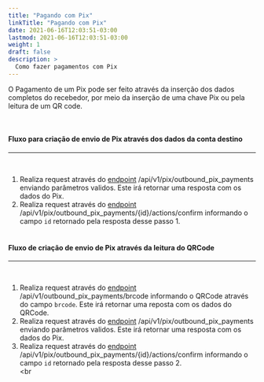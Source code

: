 ```yaml
---
title: "Pagando com Pix"
linkTitle: "Pagando com Pix"
date: 2021-06-16T12:03:51-03:00
lastmod: 2021-06-16T12:03:51-03:00
weight: 1
draft: false
description: >
  Como fazer pagamentos com Pix
---
```


O Pagamento de um Pix pode ser feito através da inserção dos dados completos do recebedor, por meio da inserção de uma chave Pix ou pela leitura de um QR code.

<br>

#### **Fluxo para criação de envio de Pix através dos dados da conta destino**
---
<br>

1. Realiza request através do [endpoint](/docs/referencia-da-api/pix/pagamento/criar-pagamento-pendente/) /api/v1/pix/outbound_pix_payments enviando parâmetros validos. Este irá retornar uma resposta com os dados do Pix.
2. Realiza request através do [endpoint](/docs/referencia-da-api/pix/pagamento/confirmar-pagamento-pendente/) /api/v1/pix/outbound_pix_payments/{id}/actions/confirm informando o campo `id` retornado pela resposta desse passo 1.<br><br>


#### **Fluxo de criação de envio de Pix através da leitura do QRCode**
---
<br>

1. Realiza request através do [endpoint](/docs/referencia-da-api/pix/pagamento/buscar-dados-qrcode/) /api/v1/outbound_pix_payments/brcode informando o QRCode através do campo `brcode`. Este irá retornar uma reposta com os dados do QRCode.
2. Realiza request através do [endpoint](/docs/referencia-da-api/pix/pagamento/criar-pagamento-pendente/) /api/v1/pix/outbound_pix_payments enviando parâmetros validos. Este irá retornar uma resposta com os dados do Pix.
3. Realiza request através do [endpoint](/docs/referencia-da-api/pix/pagamento/confirmar-pagamento-pendente/) /api/v1/pix/outbound_pix_payments/{id}/actions/confirm informando o campo `id` retornado pela resposta desse passo 2.<br><br
